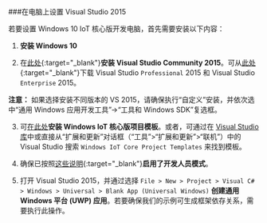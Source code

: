 ###在电脑上设置 Visual Studio 2015

若要设置 Windows 10 IoT 核心版开发电脑，首先需要安装以下内容：

1. **安装 Windows 10**

2. 在[此处](http://go.microsoft.com/fwlink/?LinkID=534599){:target="_blank"}**安装 Visual Studio Community 2015**。可从[此处](https://www.visualstudio.com/vs-2015-product-editions){:target="_blank"}下载 Visual Studio `Professional` 2015 和 Visual Studio `Enterprise` 2015。

  **注意：** 如果选择安装不同版本的 VS 2015，请确保执行“自定义”安装，并依次选中“通用 Windows 应用开发工具”-\>“工具和 Windows SDK”复选框。

3. 可[在此处](https://visualstudiogallery.msdn.microsoft.com/06507e74-41cf-47b2-b7fe-8a2624202d36)**安装 Windows IoT 核心版项目模板**。或者，可通过在 [Visual Studio 库](https://visualstudiogallery.msdn.microsoft.com/)中或直接从“扩展和更新”对话框（“工具”\>“扩展和更新”\>“联机”）中的 Visual Studio 搜索 `Windows IoT Core Project Templates` 来找到模板。

4. 确保已按照[这些说明](https://msdn.microsoft.com/library/windows/apps/xaml/dn706236.aspx){:target="_blank"}**启用了开发人员模式**。

5. 打开 Visual Studio 2015，并通过选择 `File > New > Project > Visual C# > Windows > Universal > Blank App (Universal Windows)` **创建通用 Windows 平台 \(UWP\) 应用**。若要确保我们的示例可生成框架依存关系，需要执行此操作。
